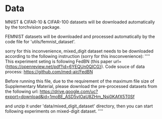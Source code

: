 # Data

MNIST & CIFAR-10 & CIFAR-100 datasets will be downloaded automatically by the torchvision package.

FEMNIST datasets will be downloaded and processed automatically by the code file for 'utils/femnist_dataset'.

sorry for this inconvenience, mixed_digit dataset needs to be downloaded according to the following instruction (sorry for this insconvenience):
''''
This experiment seting is following FedBN (this paper url={https://openreview.net/pdf?id=6YEQUn0QICG}).
Code souce of data process: https://github.com/med-air/FedBN

Before running this file, due to the requirement of the maximum file size of Supplementary Material,
please download the pre-processed datasets from the following url:
    https://drive.google.com/uc?export=download&id=1moBE_ASD5vIOaU8ZHm_Nsj0KAfX5T0Sf
    
and unzip it under 'data/mixed_digit_dataset' directory,
then you can start following experiments on mixed-digit dataset.
''''

